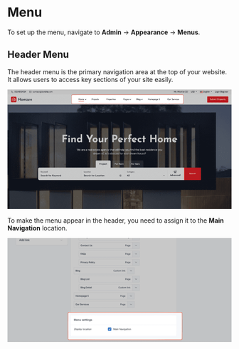 # Menu

To set up the menu, navigate to **Admin** -> **Appearance** -> **Menus**.

## Header Menu

The header menu is the primary navigation area at the top of your website. It allows users to access key sections of
your site easily.

![Header Menu](./images/menu-1.png)

To make the menu appear in the header, you need to assign it to the **Main Navigation** location.

![Setup Header Menu](./images/menu-2.png)
